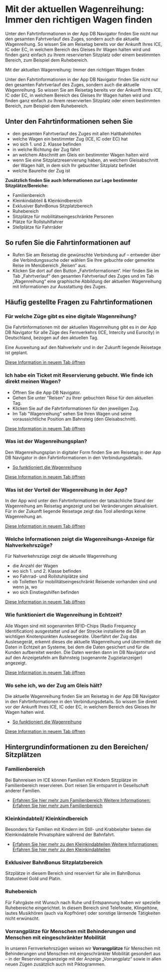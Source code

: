 Mit der aktuellen Wagenreihung: Immer den richtigen Wagen finden
==========

Unter den Fahrtinformationen in der App DB Navigator finden Sie nicht nur den gesamten Fahrtverlauf des Zuges, sondern auch die aktuelle Wagenreihung. So wissen Sie am Reisetag bereits vor der Ankunft Ihres ICE, IC oder EC, in welchem Bereich des Gleises Ihr Wagen halten wird und finden ganz einfach zu Ihrem reservierten Sitzplatz oder einem bestimmten Bereich, zum Beispiel dem Ruhebereich.

Mit der aktuellen Wagenreihung: Immer den richtigen Wagen finden

Unter den Fahrtinformationen in der App DB Navigator finden Sie nicht nur den gesamten Fahrtverlauf des Zuges, sondern auch die aktuelle Wagenreihung. So wissen Sie am Reisetag bereits vor der Ankunft Ihres ICE, IC oder EC, in welchem Bereich des Gleises Ihr Wagen halten wird und finden ganz einfach zu Ihrem reservierten Sitzplatz oder einem bestimmten Bereich, zum Beispiel dem Ruhebereich.

Unter den Fahrtinformationen sehen Sie
----------

* den gesamten Fahrtverlauf des Zuges mit allen Haltbahnhöfen
* welche Wagen ein bestimmter Zug (ICE, IC oder EC) hat
* wo sich 1. und 2. Klasse befinden
* in welche Richtung der Zug fährt
* an welchem Abschnitt am Gleis ein bestimmter Wagen halten wird
* wenn Sie eine Sitzplatzreservierung haben, an welchem Gleisabschnitt der Wagen hält, in dem sich Ihr gebuchter Sitzplatz befindet
* welche Baureihe der Zug ist

**Zusätzlich finden Sie auch Informationen zur Lage bestimmter Sitzplätze/Bereiche:**

* Familienbereich
* Kleinkindabteil & Kleinkindbereich
* Exklusiver BahnBonus Sitzplatzbereich
* Ruhebereich
* Sitzplätze für mobilitätseingeschränkte Personen
* Plätze für Rollstuhlfahrer
* Stellplätze für Fahrräder

So rufen Sie die Fahrtinformationen auf
----------

* Rufen Sie am Reisetag die gewünschte Verbindung auf – entweder über die Verbindungssuche oder wählen Sie Ihre gebuchte oder gemerkte Reise im Menübereich „Reisen“ aus.
* Klicken Sie dort auf den Button „Fahrtinformationen“. Hier finden Sie im Tab „Fahrtverlauf“ den gesamten Fahrtverlauf des Zuges und im Tab „Wagenreihung“ eine graphische Abbildung der aktuellen Wagenreihung mit Informationen zur Ausstattung des Zuges.

Häufig gestellte Fragen zu Fahrtinformationen
----------

###  Für welche Züge gibt es eine digitale Wagenreihung?  ###

Die Fahrtinformationen mit der aktuellen Wagenreihung gibt es in der App DB Navigator für alle Züge des Fernverkehrs (ICE, Intercity und Eurocity) in Deutschland, bezogen auf den aktuellen Tag.

Eine Ausweitung auf den Nahverkehr und in der Zukunft liegende Reisetage ist geplant.

[Diese Information in neuem Tab öffnen](https://www.bahn.de/faq/fuer-welche-zuege-gibt-es-eine-digitale-wagenreihung)

###  Ich habe ein Ticket mit Reservierung gebucht. Wie finde ich direkt meinen Wagen?  ###

* Öffnen Sie die App DB Navigator.
* Gehen Sie unter "Reisen" zu Ihrer gebuchten Reise für den aktuellen Tag.
* Klicken Sie auf die Fahrtinformationen für den jeweiligen Zug.
* Im Tab "Wagenreihung" sehen Sie Ihren Wagen und seine voraussichtliche Position am Bahnsteig (den Gleisabschnitt).

[Diese Information in neuem Tab öffnen](https://www.bahn.de/faq/ich-habe-ein-ticket-mit-reservierung-gebucht-wie-finde-ich-direkt-meinen-wagen)

###  Was ist der Wagenreihungsplan?  ###

Den Wagenreihungsplan in digitaler Form finden Sie am Reisetag in der App DB Navigator in den Fahrtinformationen in den Verbindungsdetails.

* [So funktioniert die Wagenreihung](https://www.bahn.de/service/zug/so-funktioniert-die-wagenreihung)

[Diese Information in neuem Tab öffnen](https://www.bahn.de/faq/was-ist-der-wagenreihungsplan)

###  Was ist der Vorteil der Wagenreihung in der App?  ###

In der App wird unter den Fahrtinformationen der tatsächliche Stand der Wagenreihung am Reisetag angezeigt und bei Veränderungen aktualisiert. Für in der Zukunft liegende Reisetage zeigt das Tool allerdings keine Wagenreihung an.

[Diese Information in neuem Tab öffnen](https://www.bahn.de/faq/was-vorteil-app)

###  Welche Informationen zeigt die Wagenreihungs-Anzeige für Nahverkehrszüge?  ###

Für Nahverkehrszüge zeigt die aktuelle Wagenreihung

* die Anzahl der Wagen
* wo sich 1. und 2. Klasse befinden
* wo Fahrrad- und Rollstuhlplätze sind
* ob Toiletten für mobilitätseingeschränkt Reisende vorhanden sind und wenn ja, wo
* wo sich Einstiegshilfen befinden

[Diese Information in neuem Tab öffnen](https://www.bahn.de/faq/welche-informationen-zeigt-die-wagenreihungs-anzeige-fuer-nahverkehrszuege)

###  Wie funktioniert die Wagenreihung in Echtzeit?  ###

Alle Wagen sind mit sogenannten RFID-Chips (Radio Frequency Identification) ausgestattet und auf der Strecke installierte die DB an wichtigen Knotenpunkten Auslesegeräte. Überfährt der Zug das Auslesegerät, erkennt dieses die aktuelle Wagenreihung und übermittelt die Daten in Echtzeit an Systeme, bei dem die Daten gesichert und für die Kunden aufbereitet werden. Die Daten werden dann im DB Navigator und auf den Anzeigetafeln am Bahnsteig (sogenannte Zugzielanzeiger) angezeigt.

[Diese Information in neuem Tab öffnen](https://www.bahn.de/faq/wie-funktioniert-wagenreihung)

###  Wo sehe ich, wo der Zug am Gleis hält?  ###

Die aktuelle Wagenreihung finden Sie am Reisetag in der App DB Navigator in den Fahrtinformationen in den Verbindungsdetails. So wissen Sie direkt vor der Ankunft Ihres ICE, IC oder EC, in welchem Bereich des Gleises Ihr Wagen halten wird.

* [So funktioniert die Wagenreihung](https://www.bahn.de/service/zug/so-funktioniert-die-wagenreihung)

[Diese Information in neuem Tab öffnen](https://www.bahn.de/faq/wo-sehe-ich-wo-der-zug-am-gleis-haelt)

Hintergrundinformationen zu den Bereichen/ Sitzplätzen
----------

###  Familienbereich  ###

Bei Bahnreisen im ICE können Familien mit Kindern Sitzplätze im Familienbereich reservieren. Dort reisen Sie entspannt in Gesellschaft anderer Familien.

* [Erfahren Sie hier mehr zum Familienbereich Weitere Informationen: Erfahren Sie hier mehr zum Familienbereich](https://www.bahn.de/service/individuelle-reise/kinder/familienbereich)

###  Kleinkindabteil/ Kleinkindbereich  ###

Besonders für Familien mit Kindern im Still- und Krabbelalter bieten die Kleinkindabteile Privatsphäre während der Bahnfahrt.

* [Erfahren Sie hier mehr zu den Kleinkindabteilen Weitere Informationen: Erfahren Sie hier mehr zu den Kleinkindabteilen](https://www.bahn.de/service/individuelle-reise/kinder/kleinkindabteil)

###  Exklusiver BahnBonus Sitzplatzbereich  ###

Sitzplätze in diesem Bereich sind reserviert für alle im BahnBonus Statuslevel Gold und Platin.

###  Ruhebereich  ###

Für Fahrgäste mit Wunsch nach Ruhe und Entspannung haben wir spezielle Ruhebereiche eingerichtet. In diesem Bereich sind Telefonate, Klingeltöne, lautes Musikhören (auch via Kopfhörer) oder sonstige lärmende Tätigkeiten nicht erwünscht.

###  Vorrangplätze für Menschen mit Behinderungen und Menschen mit eingeschränkter Mobilität  ###

In unseren Fernverkehrszügen weisen wir **Vorrangplätze** für Menschen mit Behinderungen und Menschen mit eingeschränkter Mobilität gesondert aus – in der Reservierungsanzeige mit der Anzeige „Vorrangplatz“ sowie in allen neuen Zügen zusätzlich auch mit Piktogrammen.

